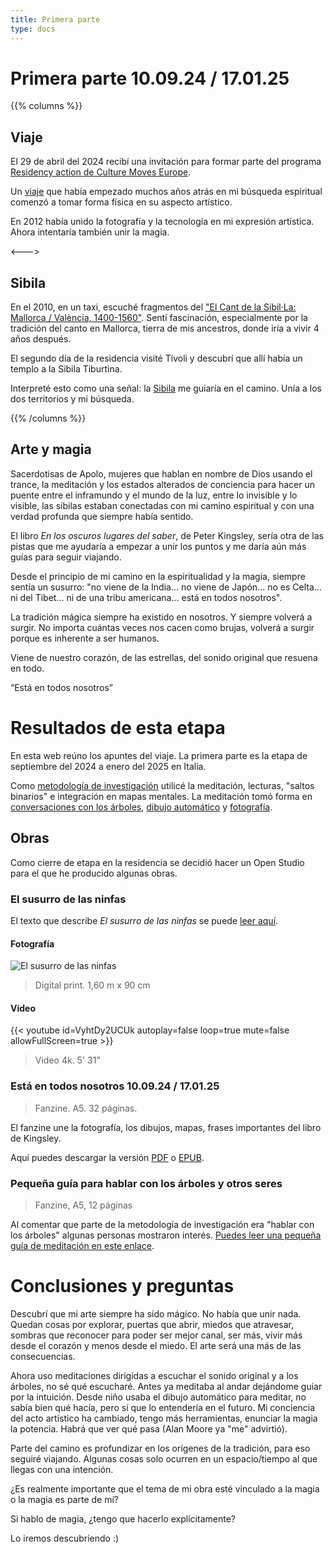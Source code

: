 ```yaml
---
title: Primera parte
type: docs
---
```


# Primera parte 10.09.24 / 17.01.25

{{% columns %}}
## Viaje

El 29 de abril del 2024 recibí una invitación para formar parte del programa [Residency action de Culture Moves Europe](https://culture.ec.europa.eu/creative-europe/creative-europe-culture-strand/culture-moves-europe).

Un [viaje](/docs/journey) que había empezado muchos años atrás en mi búsqueda espiritual comenzó a tomar forma física en su aspecto artístico.

En 2012 había unido la fotografía y la tecnología en mi expresión artística. Ahora intentaría también unir la magia. 

<--->

## Sibila

En el 2010, en un taxi, escuché fragmentos del 
["El Cant de la Sibil·La: Mallorca / València, 1400-1560"](https://open.spotify.com/album/225ndLEKqu767DbpRzKsia?si=2gp0nXf-SCKSPgQCK-rHNw). 
Sentí fascinación, especialmente por la tradición del canto en Mallorca, tierra de mis ancestros, donde iría a vivir 4 años después.

El segundo día de la residencia visité Tívoli y descubrí que allí había un templo a la Sibila Tiburtina.

Interpreté esto como una señal: la [Sibila](/docs/sibyl) me guiaría en el camino. Unía a los dos territorios y
mi búsqueda.  

{{% /columns %}}

## Arte y magia

Sacerdotisas de Apolo, mujeres que hablan en nombre de Dios usando el trance, la meditación y 
los estados alterados de conciencia para hacer un puente entre el inframundo y el mundo de la luz, 
entre lo invisible y lo visible, las sibilas estaban conectadas con mi camino espiritual y con una
verdad profunda que siempre había sentido.

El libro _En los oscuros lugares del saber_, de Peter Kingsley, sería otra de las pistas que me ayudaría a empezar a unir 
los puntos y me daría aún más guías para seguir viajando.

Desde el principio de mi camino en la espiritualidad y la magia, siempre sentía un susurro: "no viene de la India... 
no viene de Japón... no es Celta... ni del Tibet... ni de una tribu americana... está en todos nosotros".

La tradición mágica siempre ha existido en nosotros. Y siempre volverá a surgir. No importa cuántas veces nos cacen 
como brujas, volverá a surgir porque es inherente a ser humanos.

Viene de nuestro corazón, de las estrellas, del sonido original que resuena en todo.

“Está en todos nosotros”

# Resultados de esta etapa

En esta web reúno los apuntes del viaje. La primera parte es la etapa de septiembre del 2024 a enero del 2025 en Italia.

Como [metodología de investigación](/docs/methodology) utilicé la meditación, lecturas, "saltos binarios" e integración en mapas mentales.
La meditación tomó forma en [conversaciones con los árboles](/docs/talking_with_the_trees), [dibujo automático](/docs/drawing) y [fotografía](/docs/photography).

## Obras 
Como cierre de etapa en la residencia se decidió hacer un Open Studio para el que he producido algunas obras.

### El susurro de las ninfas

El texto que describe _El susurro de las ninfas_ se puede [leer aquí](/docs/sanctuary).

#### Fotografía

![El susurro de las ninfas](/images/X1V45282-Enhanced-SR.jpg)


> Digital print. 1,60 m x 90 cm


#### Video

{{< youtube id=VyhtDy2UCUk autoplay=false loop=true mute=false allowFullScreen=true >}}

> Video 4k. 5' 31"


### Está en todos nosotros 10.09.24 / 17.01.25

> Fanzine. A5. 32 páginas.


El fanzine une la fotografía, los dibujos, mapas, frases importantes del libro de Kingsley.

Aquí puedes descargar la versión [PDF](/fanzine/Esta_en_todos_nosotros_es.pdf) o [EPUB](/fanzine/Esta_en_todos_nosotros.epub).

### Pequeña guía para hablar con los árboles y otros seres

> Fanzine, A5, 12 páginas


Al comentar que parte de la metodología de investigación era "hablar con los árboles" algunas personas mostraron 
interés. [Puedes leer una pequeña guía de meditación en este enlace](/docs/talking_with_the_trees).

# Conclusiones y preguntas 

Descubrí que mi arte siempre ha sido mágico. No había que unir nada. Quedan cosas por explorar, puertas que abrir, miedos que 
atravesar, sombras que reconocer para poder ser mejor canal, ser más, vivir más desde el corazón y 
menos desde el miedo. El arte será una más de las consecuencias. 

Ahora uso meditaciones dirigidas a escuchar el sonido original y a los árboles, no sé qué escucharé. Antes ya
meditaba al andar dejándome guiar por la intuición. Desde niño usaba el dibujo automático para meditar, no sabía bien 
qué hacía, pero sí que lo entendería en el futuro.
Mi conciencia del acto artístico ha cambiado, tengo más herramientas, enunciar la magia la potencia. Habrá que ver 
qué pasa (Alan Moore ya "me" advirtió).

Parte del camino es profundizar en los orígenes de la tradición, para eso seguiré viajando. Algunas cosas solo ocurren 
en un espacio/tiempo al que llegas con una intención.

¿Es realmente importante que el tema de mi obra esté vinculado a la magia o la magia es parte de mí?

Si hablo de magia, ¿tengo que hacerlo explícitamente? 

Lo iremos descubriendo :)

